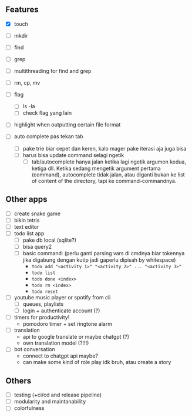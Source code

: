 ## Features

- [x] touch
- [ ] mkdir
- [ ] find
- [ ] grep
- [ ] multithreading for find and grep
- [ ] rm, cp, mv
- [ ] flag

  - [ ] ls -la
  - [ ] check flag yang lain

- [ ] highlight when outputting certain file format
- [ ] auto complete pas tekan tab
  - [ ] pake trie biar cepet dan keren, kalo mager pake iterasi aja juga bisa
  - [ ] harus bisa update command selagi ngetik
    - [ ] tab/autocomplete hanya jalan ketika lagi ngetik argumen kedua, ketiga dll. Ketika sedang mengetik argument pertama (command), autocomplete tidak jalan, atau diganti bukan ke list of content of the directory, tapi ke command-commandnya.

## Other apps

- [ ] create snake game
- [ ] bikin tetris
- [ ] text editor
- [ ] todo list app
  - [ ] pake db local (sqlite?)
  - [ ] bisa query2
  - [ ] basic command: (perlu ganti parsing vars di cmdnya biar tokennya jika digabung dengan kutip jadi gaperlu dipisah by whitespace)
    - `todo add "<activity 1>" "<activity 2>" ... "<activity 3>"`
    - `todo list`
    - `todo done <index>`
    - `todo rm <index>`
    - `todo reset`
- [ ] youtube music player or spotify from cli
  - [ ] queues, playlists
  - [ ] login + authenticate account (?)
- [ ] timers for productivity!
  - pomodoro timer + set ringtone alarm
- [ ] translation
  - api to google translate or maybe chatgpt (?)
  - own translation model (?!!!)
- [ ] bot conversation
  - connect to chatgpt api maybe?
  - can make some kind of role play idk bruh, atau create a story

## Others

- [ ] testing (+ci/cd and release pipeline)
- [ ] modularity and maintanability
- [ ] colorfulness
